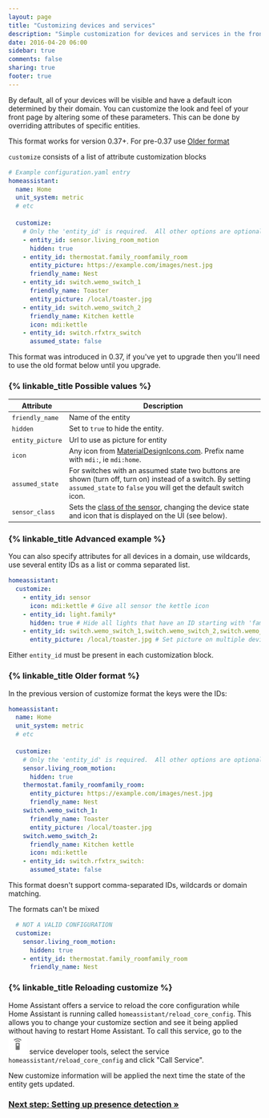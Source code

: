 ```yaml
---
layout: page
title: "Customizing devices and services"
description: "Simple customization for devices and services in the frontend."
date: 2016-04-20 06:00
sidebar: true
comments: false
sharing: true
footer: true
---
```


By default, all of your devices will be visible and have a default icon determined by their domain. You can customize the look and feel of your front page by altering some of these parameters. This can be done by overriding attributes of specific entities.

This format works for version 0.37+. For pre-0.37 use [Older format](https://home-assistant.io/getting-started/customizing-devices/#older-format)

`customize` consists of a list of attribute customization blocks

```yaml
# Example configuration.yaml entry
homeassistant:
  name: Home
  unit_system: metric
  # etc

  customize:
    # Only the 'entity_id' is required.  All other options are optional.
    - entity_id: sensor.living_room_motion
      hidden: true
    - entity_id: thermostat.family_roomfamily_room
      entity_picture: https://example.com/images/nest.jpg
      friendly_name: Nest
    - entity_id: switch.wemo_switch_1
      friendly_name: Toaster
      entity_picture: /local/toaster.jpg
    - entity_id: switch.wemo_switch_2
      friendly_name: Kitchen kettle
      icon: mdi:kettle
    - entity_id: switch.rfxtrx_switch
      assumed_state: false
```

This format was introduced in 0.37, if you've yet to upgrade then you'll need to use the old format below until you upgrade.

### {% linkable_title Possible values %}

| Attribute | Description |
| --------- | ----------- |
| `friendly_name` | Name of the entity
| `hidden`    | Set to `true` to hide the entity.
| `entity_picture` | Url to use as picture for entity
| `icon` | Any icon from [MaterialDesignIcons.com](http://MaterialDesignIcons.com). Prefix name with `mdi:`, ie `mdi:home`.
| `assumed_state` | For switches with an assumed state two buttons are shown (turn off, turn on) instead of a switch. By setting `assumed_state` to `false` you will get the default switch icon.
| `sensor_class` | Sets the [class of the sensor](/components/binary_sensor/), changing the device state and icon that is displayed on the UI (see below).

### {% linkable_title Advanced example %}

You can also specify attributes for all devices in a domain, use wildcards, use several entity IDs as a list or comma separated list. 

```yaml
homeassistant:
  customize:
    - entity_id: sensor
      icon: mdi:kettle # Give all sensor the kettle icon
    - entity_id: light.family*
      hidden: true # Hide all lights that have an ID starting with 'family'
    - entity_id: switch.wemo_switch_1,switch.wemo_switch_2,switch.wemo_switch_3
      entity_picture: /local/toaster.jpg # Set picture on multiple devices
```

Either `entity_id` must be present in each customization block.

### {% linkable_title Older format %}

In the previous version of customize format the keys were the IDs:
```yaml
homeassistant:
  name: Home
  unit_system: metric
  # etc

  customize:
    # Only the 'entity_id' is required.  All other options are optional.
    sensor.living_room_motion:
      hidden: true
    thermostat.family_roomfamily_room:
      entity_picture: https://example.com/images/nest.jpg
      friendly_name: Nest
    switch.wemo_switch_1:
      friendly_name: Toaster
      entity_picture: /local/toaster.jpg
    switch.wemo_switch_2:
      friendly_name: Kitchen kettle
      icon: mdi:kettle
    - entity_id: switch.rfxtrx_switch:
      assumed_state: false
```
This format doesn't support comma-separated IDs, wildcards or domain matching.

The formats can't be mixed
```yaml
  # NOT A VALID CONFIGURATION
  customize:
    sensor.living_room_motion:
      hidden: true
    - entity_id: thermostat.family_roomfamily_room
      friendly_name: Nest
```

### {% linkable_title Reloading customize %}
 
Home Assistant offers a service to reload the core configuration while Home Assistant is running called `homeassistant/reload_core_config`. This allows you to change your customize section and see it being applied without having to restart Home Assistant. To call this service, go to the <img src='/images/screenshots/developer-tool-services-icon.png' alt='service developer tool icon' class="no-shadow" height="38" /> service developer tools, select the service `homeassistant/reload_core_config` and click "Call Service".

<p class='note warning'>
New customize information will be applied the next time the state of the entity gets updated.
</p>

### [Next step: Setting up presence detection &raquo;](/getting-started/presence-detection/)
